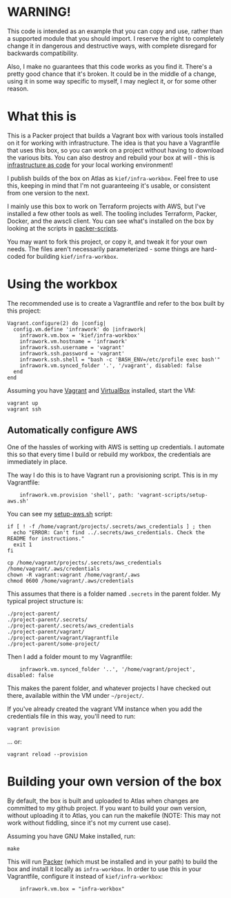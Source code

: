 # WARNING!

This code is intended as an example that you can copy and use, rather than a supported module that you should import. I reserve the right to completely change it in dangerous and destructive ways, with complete disregard for backwards compatibility.

Also, I make no guarantees that this code works as you find it. There's a pretty good chance that it's broken. It could be in the middle of a change, using it in some way specific to myself, I may neglect it, or for some other reason.


# What this is

This is a Packer project that builds a Vagrant box with various tools installed on it for working with infrastructure. The idea is that you have a Vagrantfile that uses this box, so you can work on a project without having to download the various bits. You can also destroy and rebuild your box at will - this is [infrastructure as code](http://infrastructure-as-code.com) for your local working environment!

I publish builds of the box on Atlas as `kief/infra-workbox`. Feel free to use this, keeping in mind that I'm not guaranteeing it's usable, or consistent from one version to the next.

I mainly use this box to work on Terraform projects with AWS, but I've installed a few other tools as well. The tooling includes Terraform, Packer, Docker, and the awscli client. You can see what's installed on the box by looking at the scripts in [packer-scripts](packer-scripts). 

You may want to fork this project, or copy it, and tweak it for your own needs. The files aren't necessarily parameterized - some things are hard-coded for building `kief/infra-workbox`.


# Using the workbox

The recommended use is to create a Vagrantfile and refer to the box built by this project:

```
Vagrant.configure(2) do |config|
  config.vm.define 'infrawork' do |infrawork|
    infrawork.vm.box = 'kief/infra-workbox'
    infrawork.vm.hostname = 'infrawork'
    infrawork.ssh.username = 'vagrant'
    infrawork.ssh.password = 'vagrant'
    infrawork.ssh.shell = "bash -c 'BASH_ENV=/etc/profile exec bash'"
    infrawork.vm.synced_folder '.', '/vagrant', disabled: false
  end
end
```

Assuming you have [Vagrant](https://www.vagrantup.com/) and [VirtualBox](https://www.virtualbox.org/wiki/Downloads) installed, start the VM:

```
vagrant up
vagrant ssh
```


## Automatically configure AWS

One of the hassles of working with AWS is setting up credentials. I automate this so that every time I build or rebuild my workbox, the credentials are immediately in place.

The way I do this is to have Vagrant run a provisioning script. This is in my Vagrantfile:

```
    infrawork.vm.provision 'shell', path: 'vagrant-scripts/setup-aws.sh'
```

You can see my [setup-aws.sh](vagrant-scripts/setup-aws.sh) script:

```
if [ ! -f /home/vagrant/projects/.secrets/aws_credentials ] ; then
  echo "ERROR: Can't find ../.secrets/aws_credentials. Check the README for instructions."
  exit 1
fi

cp /home/vagrant/projects/.secrets/aws_credentials /home/vagrant/.aws/credentials
chown -R vagrant:vagrant /home/vagrant/.aws
chmod 0600 /home/vagrant/.aws/credentials
```

This assumes that there is a folder named `.secrets` in the parent folder. My typical project structure is:

```
./project-parent/
./project-parent/.secrets/
./project-parent/.secrets/aws_credentials
./project-parent/vagrant/
./project-parent/vagrant/Vagrantfile
./project-parent/some-project/
```

Then I add a folder mount to my Vagrantfile:

```
    infrawork.vm.synced_folder '..', '/home/vagrant/project', disabled: false
```

This makes the parent folder, and whatever projects I have checked out there, available within the VM under `~/project/`.

If you've already created the vagrant VM instance when you add the credentials file in this way, you'll need to run:

```
vagrant provision
```

... or:

```
vagrant reload --provision
```


# Building your own version of the box

By default, the box is built and uploaded to Atlas when changes are committed to my github project. If you want to build your own version, without uploading it to Atlas, you can run the makefile (NOTE: This may not work without fiddling, since it's not my current use case).

Assuming you have GNU Make installed, run:

```
make
```

This will run [Packer](https://atlas.hashicorp.com/packer) (which must be installed and in your path) to build the box and install it locally as `infra-workbox`. In order to use this in your Vagrantfile, configure it instead of `kief/infra-workbox`:

```
    infrawork.vm.box = "infra-workbox"
```

